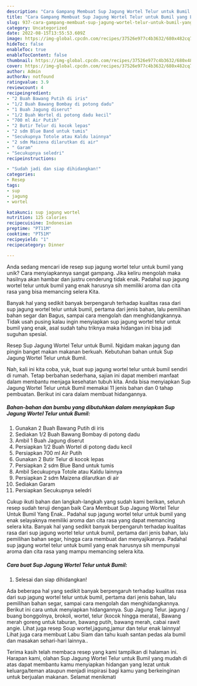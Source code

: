 ```yaml
---
description: "Cara Gampang Membuat Sup Jagung Wortel Telur untuk Bumil yang Lezat"
title: "Cara Gampang Membuat Sup Jagung Wortel Telur untuk Bumil yang Lezat"
slug: 937-cara-gampang-membuat-sup-jagung-wortel-telur-untuk-bumil-yang-lezat
category: Uncategorized
date: 2022-08-15T13:55:53.609Z
image: https://img-global.cpcdn.com/recipes/37526e977c4b3632/680x482cq70/sup-jagung-wortel-telur-untuk-bumil-foto-resep-utama.jpg
hideToc: false
enableToc: true
enableTocContent: false
thumbnail: https://img-global.cpcdn.com/recipes/37526e977c4b3632/680x482cq70/sup-jagung-wortel-telur-untuk-bumil-foto-resep-utama.jpg
cover: https://img-global.cpcdn.com/recipes/37526e977c4b3632/680x482cq70/sup-jagung-wortel-telur-untuk-bumil-foto-resep-utama.jpg
author: Admin
authorAv: notfound
ratingvalue: 3.9
reviewcount: 4
recipeingredient:
- "2 Buah Bawang Putih di iris"
- "1/2 Buah Bawang Bombay di potong dadu"
- "1 Buah Jagung diserut"
- "1/2 Buah Wortel di potong dadu kecil"
- "700 ml Air Putih"
- "2 Butir Telur di kocok lepas"
- "2 sdm Blue Band untuk tumis"
- "Secukupnya Totole atau Kaldu lainnya"
- "2 sdm Maizena dilarutkan di air"
- " Garam"
- "Secukupnya seledri"
recipeinstructions:

- "Sudah jadi dan siap dihidangkan!"
categories:
- Resep
tags:
- sup
- jagung
- wortel

katakunci: sup jagung wortel 
nutrition: 125 calories
recipecuisine: Indonesian
preptime: "PT11M"
cooktime: "PT51M"
recipeyield: "1"
recipecategory: Dinner

---
```





Anda sedang mencari ide resep sup jagung wortel telur untuk bumil yang unik? Cara menyiapkannya sangat gampang. Jika keliru mengolah maka hasilnya akan hambar dan justru cenderung tidak enak. Padahal sup jagung wortel telur untuk bumil yang enak harusnya sih memiliki aroma dan cita rasa yang bisa memancing selera Kita.





Banyak hal yang sedikit banyak berpengaruh terhadap kualitas rasa dari sup jagung wortel telur untuk bumil, pertama dari jenis bahan, lalu pemilihan bahan segar dan Bagus, sampai cara mengolah dan menghidangkannya. Tidak usah pusing kalau ingin menyiapkan sup jagung wortel telur untuk bumil yang enak,      asal sudah tahu triknya maka hidangan ini bisa jadi suguhan spesial.














Resep Sup Jagung Wortel Telur untuk Bumil. Ngidam makan jagung dan pingin banget makan makanan berkuah. Kebutuhan bahan untuk Sup Jagung Wortel Telur untuk Bumil.






Nah, kali ini kita coba, yuk, buat sup jagung wortel telur untuk bumil sendiri di rumah. Tetap berbahan sederhana, sajian ini dapat memberi manfaat dalam membantu menjaga kesehatan tubuh kita. Anda bisa menyiapkan Sup Jagung Wortel Telur untuk Bumil memakai 11 jenis bahan dan 0 tahap pembuatan. Berikut ini cara dalam membuat hidangannya.

<!--inarticleads1-->

##### Bahan-bahan dan bumbu yang dibutuhkan dalam menyiapkan Sup Jagung Wortel Telur untuk Bumil:

1. Gunakan 2 Buah Bawang Putih di iris
1. Sediakan 1/2 Buah Bawang Bombay di potong dadu
1. Ambil 1 Buah Jagung diserut
1. Persiapkan 1/2 Buah Wortel di potong dadu kecil
1. Persiapkan 700 ml Air Putih
1. Gunakan 2 Butir Telur di kocok lepas
1. Persiapkan 2 sdm Blue Band untuk tumis
1. Ambil Secukupnya Totole atau Kaldu lainnya
1. Persiapkan 2 sdm Maizena dilarutkan di air
1. Sediakan  Garam
1. Persiapkan Secukupnya seledri


Cukup ikuti bahan dan langkah-langkah yang sudah kami berikan, seluruh resep sudah teruji dengan baik Cara Membuat Sup Jagung Wortel Telur Untuk Bumil Yang Enak.. Padahal sup jagung wortel telur untuk bumil yang enak selayaknya memiliki aroma dan cita rasa yang dapat memancing selera kita. Banyak hal yang sedikit banyak berpengaruh terhadap kualitas rasa dari sup jagung wortel telur untuk bumil, pertama dari jenis bahan, lalu pemilihan bahan segar, hingga cara membuat dan menyajikannya. Padahal sup jagung wortel telur untuk bumil yang enak harusnya sih mempunyai aroma dan cita rasa yang mampu memancing selera kita. 

<!--inarticleads2-->

##### Cara buat Sup Jagung Wortel Telur untuk Bumil:


1. Selesai dan siap dihidangkan!

Ada beberapa hal yang sedikit banyak berpengaruh terhadap kualitas rasa dari sup jagung wortel telur untuk bumil, pertama dari jenis bahan, lalu pemilihan bahan segar, sampai cara mengolah dan menghidangkannya. Berikut ini cara untuk menyiapkan hidangannya. Sup Jagung Telur. jagung / buang bonggolnya, brokoli, wortel, telur (kocok hingga merata), Bawang merah goreng untuk taburan, bawang putih, bawang merah, cabai rawit angie. Lihat juga resep Soup wortel,jagung,jamur dan telur enak lainnya! Lihat juga cara membuat Labu Siam dan tahu kuah santan pedas ala bumil dan masakan sehari-hari lainnya.. 

Terima kasih telah membaca resep yang kami tampilkan di halaman ini. Harapan kami, olahan Sup Jagung Wortel Telur untuk Bumil yang mudah di atas dapat membantu kamu menyiapkan hidangan yang lezat untuk keluarga/teman ataupun menjadi inspirasi bagi kamu yang berkeinginan untuk berjualan makanan. Selamat menikmati
